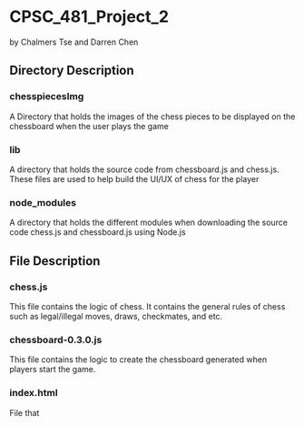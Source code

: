 # CPSC_481_Project_2
by Chalmers Tse and Darren Chen 

## Directory Description
### chesspiecesImg 
A Directory that holds the images of the chess pieces to be displayed on the chessboard when the user plays the game 
### lib
A directory that holds the source code from chessboard.js and chess.js. These files are used to help build the UI/UX of chess for the player 
### node_modules
A directory that holds the different modules when downloading the source code chess.js and chessboard.js using Node.js 

## File Description
### chess.js
This file contains the logic of chess. It contains the general rules of chess such as legal/illegal moves, draws, checkmates, and etc. 
### chessboard-0.3.0.js
This file contains the logic to create the chessboard generated when players start the game. 
### index.html
File that 
